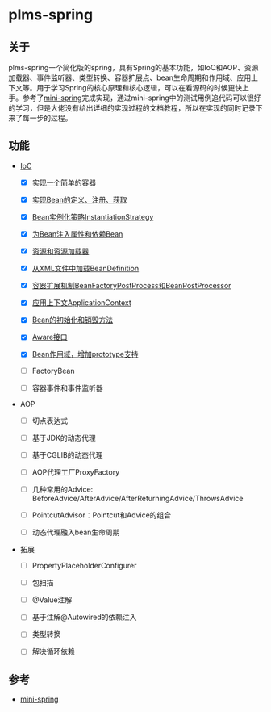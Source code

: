 # plms-spring

## 关于

plms-spring一个简化版的spring，具有Spring的基本功能，如IoC和AOP、资源加载器、事件监听器、类型转换、容器扩展点、bean生命周期和作用域、应用上下文等。用于学习Spring的核心原理和核心逻辑，可以在看源码的时候更快上手。参考了[mini-spring](https://github.com/DerekYRC/mini-spring)完成实现，通过mini-spring中的测试用例追代码可以很好的学习，但是大佬没有给出详细的实现过程的文档教程，所以在实现的同时记录下来了每一步的过程。

## 功能

- [IoC](https://github.com/bigboss2063/plms-spring/blob/main/changelog.md#ioc)
    - [x] [实现一个简单的容器](https://github.com/bigboss2063/plms-spring/blob/main/changelog.md#%E5%AE%9E%E7%8E%B0%E4%B8%80%E4%B8%AA%E7%AE%80%E5%8D%95%E7%9A%84bean%E5%AE%B9%E5%99%A8)

    - [x] [实现Bean的定义、注册、获取](https://github.com/bigboss2063/plms-spring/blob/main/changelog.md#%E5%AE%9E%E7%8E%B0bean%E7%9A%84%E5%AE%9A%E4%B9%89%E6%B3%A8%E5%86%8C%E5%92%8C%E8%8E%B7%E5%8F%96)

    - [x] [Bean实例化策略InstantiationStrategy](https://github.com/bigboss2063/plms-spring/blob/main/changelog.md#bean%E5%AE%9E%E4%BE%8B%E5%8C%96%E7%AD%96%E7%95%A5instantiationstrategy)

    - [x] [为Bean注入属性和依赖Bean](https://github.com/bigboss2063/plms-spring/blob/main/changelog.md#%E4%B8%BAbean%E6%B3%A8%E5%85%A5%E5%B1%9E%E6%80%A7%E5%92%8C%E4%BE%9D%E8%B5%96bean)

    - [x] [资源和资源加载器](https://github.com/bigboss2063/plms-spring/blob/main/changelog.md#%E8%B5%84%E6%BA%90%E5%92%8C%E8%B5%84%E6%BA%90%E5%8A%A0%E8%BD%BD%E5%99%A8)

    - [x] [从XML文件中加载BeanDefinition](https://github.com/bigboss2063/plms-spring/blob/main/changelog.md#%E4%BB%8Exml%E6%96%87%E4%BB%B6%E4%B8%AD%E5%8A%A0%E8%BD%BDbeandefinition)
    
    - [x] [容器扩展机制BeanFactoryPostProcess和BeanPostProcessor](https://github.com/bigboss2063/plms-spring/blob/main/changelog.md#%E5%AE%B9%E5%99%A8%E6%89%A9%E5%B1%95%E6%9C%BA%E5%88%B6beanfactorypostprocess%E5%92%8Cbeanpostprocessor)

    - [x] [应用上下文ApplicationContext](https://github.com/bigboss2063/plms-spring/blob/main/changelog.md#%E5%AE%9E%E7%8E%B0%E5%BA%94%E7%94%A8%E4%B8%8A%E4%B8%8B%E6%96%87applicationcontext)

    - [x] [Bean的初始化和销毁方法](https://github.com/bigboss2063/plms-spring/blob/main/changelog.md#bean%E7%9A%84%E5%88%9D%E5%A7%8B%E5%8C%96%E5%92%8C%E9%94%80%E6%AF%81%E6%96%B9%E6%B3%95)

    - [x] [Aware接口](https://github.com/bigboss2063/plms-spring/blob/main/changelog.md#aware%E6%8E%A5%E5%8F%A3)

    - [x] [Bean作用域，增加prototype支持](https://github.com/bigboss2063/plms-spring/blob/main/changelog.md#%E5%AF%B9%E8%B1%A1%E4%BD%9C%E7%94%A8%E5%9F%9F%E5%A2%9E%E5%8A%A0prototype)

    - [ ] FactoryBean

    - [ ] 容器事件和事件监听器
- AOP  
    - [ ] 切点表达式

    - [ ] 基于JDK的动态代理

    - [ ] 基于CGLIB的动态代理

    - [ ] AOP代理工厂ProxyFactory

    - [ ] 几种常用的Advice: BeforeAdvice/AfterAdvice/AfterReturningAdvice/ThrowsAdvice

    - [ ] PointcutAdvisor：Pointcut和Advice的组合

    - [ ] 动态代理融入bean生命周期

- 拓展
    - [ ] PropertyPlaceholderConfigurer

    - [ ] 包扫描

    - [ ] @Value注解

    - [ ] 基于注解@Autowired的依赖注入

    - [ ] 类型转换

    - [ ] 解决循环依赖

## 参考

- [mini-spring](https://github.com/DerekYRC/mini-spring)
